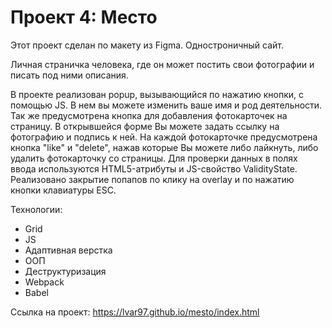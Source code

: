 # Проект 4: Место

Этот проект сделан по макету из Figma. Одностроничный сайт.

Личная страничка человека, где он может постить свои фотографии и писать под ними описания.

В проекте реализован popup, вызывающийся по нажатию кнопки, с помощью JS. В нем вы можете изменить ваше имя и род деятельности. Так же предусмотрена кнопка для добавления фотокарточек на страницу. В открывшейся форме Вы можете задать ссылку на фотографию и подпись к ней. На каждой фотокарточке предусмотрена кнопка "like" и "delete", нажав которые Вы можете либо лайкнуть, либо удалить фотокарточку со страницы. 
Для проверки данных в полях ввода используются HTML5-атрибуты и JS-свойство ValidityState. 
Реализовано закрытие попапов по клику на overlay и по нажатию кнопки клавиатуры ESC.

Технологии:

* Grid
* JS
* Адаптивная верстка 
* ООП 
* Деструктуризация
* Webpack 
* Babel 


Ссылка на проект: https://lvar97.github.io/mesto/index.html
